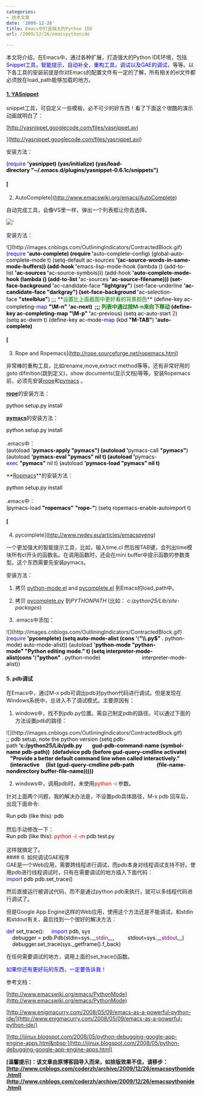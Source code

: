 ```yaml
---
categories:
- 技术文章
date: '2009-12-26'
title: Emacs中打造强大的Python IDE
url: /2009/12/26/emacspythonide

---
```



本文将介绍，在Emacs中，通过各种扩展，打造强大的Python IDE环境，包括<span style="color: #0000ff;">Snippet工具，智能提示，自动补全，重构工具，调试以及GAE的调试</span>，等等。以下各工具的安装前提是你对Emacs的配置文件有一定的了解，所有相关的el文件都必须放在load_path能够加载的地方。

#### <span>[1. YASnippet](http://code.google.com/p/yasnippet/) </span>

snippet工具，可自定义一些模板，必不可少的好东西！看了下面这个很酷的演示动画就明白了：
  
[http://yasnippet.googlecode.com/files/yasnippet.avi

](http://yasnippet.googlecode.com/files/yasnippet.avi)

安装方法：

<div class="cnblogs_code"><div><span style="color: #000000;">(</span><span style="color: #0000ff;">require</span><span style="color: #000000;">&nbsp;</span><span style="color: #000000; font-weight: bold;">'</span><span style="color: #000000; font-weight: bold;">yasnippet)
(yas/initialize)
(yas/load-directory&nbsp;"~/.emacs.d/plugins/yasnippet-0.6.1c/snippets")</span></div></div>

#### [
2. AutoComplete](http://www.emacswiki.org/emacs/AutoComplete)

自动完成工具，会像VS里一样，弹出一个列表框让你去选择。

![](http://www.emacswiki.org/pics/static/AutoCompleteScreenshot.png)'

安装方法：
<div class="cnblogs_code" onclick="cnblogs_code_show('af09c201-90fc-4bbd-95f8-878f5b7405e9')">![](http://images.cnblogs.com/OutliningIndicators/ContractedBlock.gif)<div id="cnblogs_code_open_af09c201-90fc-4bbd-95f8-878f5b7405e9"><div><span style="color: #000000;">(</span><span style="color: #0000ff;">require</span><span style="color: #000000;">&nbsp;</span><span style="color: #000000; font-weight: bold;">'</span><span style="color: #000000; font-weight: bold;">auto-complete)
(require&nbsp;</span><span style="color: #000000; font-weight: bold;">'</span><span style="color: #000000;">auto</span><span style="color: #000000;">-</span><span style="color: #000000;">complete</span><span style="color: #000000;">-</span><span style="color: #000000;">config)
(global</span><span style="color: #000000;">-</span><span style="color: #000000;">auto</span><span style="color: #000000;">-</span><span style="color: #000000;">complete</span><span style="color: #000000;">-</span><span style="color: #000000;">mode&nbsp;t)
(setq</span><span style="color: #000000;">-</span><span style="color: #000000;">default&nbsp;ac</span><span style="color: #000000;">-</span><span style="color: #000000;">sources&nbsp;</span><span style="color: #000000; font-weight: bold;">'</span><span style="color: #000000; font-weight: bold;">(ac-source-words-in-same-mode-buffers))
(add-hook&nbsp;</span><span style="color: #000000; font-weight: bold;">'</span><span style="color: #000000;">emacs</span><span style="color: #000000;">-</span><span style="color: #000000;">lisp</span><span style="color: #000000;">-</span><span style="color: #000000;">mode</span><span style="color: #000000;">-</span><span style="color: #000000;">hook&nbsp;(lambda&nbsp;()&nbsp;(add</span><span style="color: #000000;">-</span><span style="color: #000000;">to</span><span style="color: #000000;">-</span><span style="color: #000000;">list&nbsp;</span><span style="color: #000000; font-weight: bold;">'</span><span style="color: #000000; font-weight: bold;">ac-sources&nbsp;</span><span style="color: #000000; font-weight: bold;">'</span><span style="color: #000000;">ac</span><span style="color: #000000;">-</span><span style="color: #000000;">source</span><span style="color: #000000;">-</span><span style="color: #000000;">symbols)))
(add</span><span style="color: #000000;">-</span><span style="color: #000000;">hook&nbsp;</span><span style="color: #000000; font-weight: bold;">'</span><span style="color: #000000; font-weight: bold;">auto-complete-mode-hook&nbsp;(lambda&nbsp;()&nbsp;(add-to-list&nbsp;</span><span style="color: #000000; font-weight: bold;">'</span><span style="color: #000000;">ac</span><span style="color: #000000;">-</span><span style="color: #000000;">sources&nbsp;</span><span style="color: #000000; font-weight: bold;">'</span><span style="color: #000000; font-weight: bold;">ac-source-filename)))
(set-face-background&nbsp;</span><span style="color: #000000; font-weight: bold;">'</span><span style="color: #000000;">ac</span><span style="color: #000000;">-</span><span style="color: #000000;">candidate</span><span style="color: #000000;">-</span><span style="color: #000000;">face&nbsp;</span><span style="color: #000000; font-weight: bold;">"</span><span style="color: #000000; font-weight: bold;">lightgray</span><span style="color: #000000; font-weight: bold;">"</span><span style="color: #000000;">)
(set</span><span style="color: #000000;">-</span><span style="color: #000000;">face</span><span style="color: #000000;">-</span><span style="color: #000000;">underline&nbsp;</span><span style="color: #000000; font-weight: bold;">'</span><span style="color: #000000; font-weight: bold;">ac-candidate-face&nbsp;"darkgray")
(set-face-background&nbsp;</span><span style="color: #000000; font-weight: bold;">'</span><span style="color: #000000;">ac</span><span style="color: #000000;">-</span><span style="color: #000000;">selection</span><span style="color: #000000;">-</span><span style="color: #000000;">face&nbsp;</span><span style="color: #000000; font-weight: bold;">"</span><span style="color: #000000; font-weight: bold;">steelblue</span><span style="color: #000000; font-weight: bold;">"</span><span style="color: #000000;">) ;;; </span>**<span style="color: #008000;">设置比上面截图中更好看的背景颜色</span>**<span style="color: #000000;">
(define</span><span style="color: #000000;">-</span><span style="color: #000000;">key&nbsp;ac</span><span style="color: #000000;">-</span><span style="color: #000000;">completing</span><span style="color: #000000;">-</span><span style="color: #0000ff;">map</span><span style="color: #000000;">&nbsp;</span><span style="color: #000000; font-weight: bold;">"</span><span style="color: #000000; font-weight: bold;">\M-n</span><span style="color: #000000; font-weight: bold;">"</span><span style="color: #000000;">&nbsp;</span><span style="color: #000000; font-weight: bold;">'</span><span style="color: #000000; font-weight: bold;">ac-next)&nbsp;&nbsp;;;;&nbsp;</span><span style="color: #008000; font-weight: bold;">列表中通过按M-n来向下移动</span><span style="color: #000000; font-weight: bold;">
(define-key&nbsp;ac-completing-map&nbsp;"\M-p"&nbsp;</span><span style="color: #000000; font-weight: bold;">'</span><span style="color: #000000;">ac</span><span style="color: #000000;">-</span><span style="color: #000000;">previous)
(setq&nbsp;ac</span><span style="color: #000000;">-</span><span style="color: #000000;">auto</span><span style="color: #000000;">-</span><span style="color: #000000;">start&nbsp;</span><span style="color: #800000;">2</span><span style="color: #000000;">)
(setq&nbsp;ac</span><span style="color: #000000;">-</span><span style="color: #000000;">dwim&nbsp;t)
(define</span><span style="color: #000000;">-</span><span style="color: #000000;">key&nbsp;ac</span><span style="color: #000000;">-</span><span style="color: #000000;">mode</span><span style="color: #000000;">-</span><span style="color: #0000ff;">map</span><span style="color: #000000;">&nbsp;(kbd&nbsp;</span><span style="color: #000000; font-weight: bold;">"</span><span style="color: #000000; font-weight: bold;">M-TAB</span><span style="color: #000000; font-weight: bold;">"</span><span style="color: #000000;">)&nbsp;</span><span style="color: #000000; font-weight: bold;">'</span><span style="color: #000000; font-weight: bold;">auto-complete)</span></div></div></div>

#### <span>[
3. Rope and Ropemacs](http://rope.sourceforge.net/ropemacs.html)     </span>

非常棒的重构工具，比如rename,move,extract method等等。还有非常好用的goto difinition(跳到定义)，show documents(显示文档)等等。安装Ropemacs前，必须先安装[rope](http://rope.sf.net/)和[pymacs](http://pymacs.progiciels-bpi.ca/pymacs.html) 。
  
[**rope**](http://rope.sf.net/)的安装方法：
<div class="cnblogs_code"><div><span style="color: #000000;">python&nbsp;setup.py install</span></div></div>
  
[**pymacs**](http://pymacs.progiciels-bpi.ca/pymacs.html)的安装方法：
<br />
<div class="cnblogs_code"><div><span style="color: #000000;">python&nbsp;setup.py&nbsp;install</span></div></div>
<br />
.emacs中：
<div class="cnblogs_code"><div><span style="color: #000000;">(autoload&nbsp;</span><span style="color: #000000; font-weight: bold;">'</span><span style="color: #000000; font-weight: bold;">pymacs-apply&nbsp;"pymacs")
(autoload&nbsp;</span><span style="color: #000000; font-weight: bold;">'</span><span style="color: #000000;">pymacs</span><span style="color: #000000;">-</span><span style="color: #000000;">call&nbsp;</span><span style="color: #000000; font-weight: bold;">"</span><span style="color: #000000; font-weight: bold;">pymacs</span><span style="color: #000000; font-weight: bold;">"</span><span style="color: #000000;">)
(autoload&nbsp;</span><span style="color: #000000; font-weight: bold;">'</span><span style="color: #000000; font-weight: bold;">pymacs-eval&nbsp;"pymacs"&nbsp;nil&nbsp;t)
(autoload&nbsp;</span><span style="color: #000000; font-weight: bold;">'</span><span style="color: #000000;">pymacs</span><span style="color: #000000;">-</span><span style="color: #0000ff;">exec</span><span style="color: #000000;">&nbsp;</span><span style="color: #000000; font-weight: bold;">"</span><span style="color: #000000; font-weight: bold;">pymacs</span><span style="color: #000000; font-weight: bold;">"</span><span style="color: #000000;">&nbsp;nil&nbsp;t)
(autoload&nbsp;</span><span style="color: #000000; font-weight: bold;">'</span><span style="color: #000000; font-weight: bold;">pymacs-load&nbsp;"pymacs"&nbsp;nil&nbsp;t)</span></div></div>

**[Ropmacs](http://rope.sourceforge.net/ropemacs.html)**的安装方法：

<div class="cnblogs_code"><div><span style="color: #000000;">python&nbsp;setup.py&nbsp;install</span></div></div>
<br />
.emacs中：
<br />
<div class="cnblogs_code"><div><span style="color: #000000;">(pymacs</span><span style="color: #000000;">-</span><span style="color: #000000;">load&nbsp;</span><span style="color: #000000; font-weight: bold;">"</span><span style="color: #000000; font-weight: bold;">ropemacs</span><span style="color: #000000; font-weight: bold;">"</span><span style="color: #000000;">&nbsp;</span><span style="color: #000000; font-weight: bold;">"</span><span style="color: #000000; font-weight: bold;">rope-</span><span style="color: #000000; font-weight: bold;">"</span><span style="color: #000000;">)
(setq&nbsp;ropemacs</span><span style="color: #000000;">-</span><span style="color: #000000;">enable</span><span style="color: #000000;">-</span><span style="color: #000000;">autoimport&nbsp;t)</span></div></div>

#### [
4. pycomplete](http://www.rwdev.eu/articles/emacspyeng)

一个更加强大的智能提示工具，比如，输入time.cl 然后按TAB键，会列出time模块所有cl开头的函数名。在调用函数时，还会在mini buffer中提示函数的参数类型。这个东西需要先安装pymacs。

安装方法：

1. 拷贝 [python-mode.el](http://www.rwdev.eu/python/pycomplete/python-mode.el) and [pycomplete.el](http://www.rwdev.eu/python/pycomplete/pycomplete.el) 到Emacs的load_path中。

2. 拷贝  [pycomplete.py](http://www.rwdev.eu/python/pycomplete/pycomplete.py) 到<cite>PYTHONPATH</cite> (比如： c:/<cite>python25/Lib/site-packages</cite>)

3. .emacs中添加：

<div class="cnblogs_code" onclick="cnblogs_code_show('b63ff589-0b0f-4325-8fd6-8790b097202d')">![](http://images.cnblogs.com/OutliningIndicators/ContractedBlock.gif)<div id="cnblogs_code_open_b63ff589-0b0f-4325-8fd6-8790b097202d"><div><span style="color: #000000;">(</span><span style="color: #0000ff;">require</span><span style="color: #000000;">&nbsp;</span><span style="color: #000000; font-weight: bold;">'</span><span style="color: #000000; font-weight: bold;">pycomplete)
(setq&nbsp;auto-mode-alist&nbsp;(cons&nbsp;</span><span style="color: #000000; font-weight: bold;">'</span><span style="color: #000000;">(</span><span style="color: #000000; font-weight: bold;">"</span><span style="color: #000000; font-weight: bold;">\\.py$</span><span style="color: #000000; font-weight: bold;">"</span><span style="color: #000000;">&nbsp;</span><span style="color: #000000;">.</span><span style="color: #000000;">&nbsp;python</span><span style="color: #000000;">-</span><span style="color: #000000;">mode)&nbsp;auto</span><span style="color: #000000;">-</span><span style="color: #000000;">mode</span><span style="color: #000000;">-</span><span style="color: #000000;">alist))
(autoload&nbsp;</span><span style="color: #000000; font-weight: bold;">'</span><span style="color: #000000; font-weight: bold;">python-mode&nbsp;"python-mode"&nbsp;"Python&nbsp;editing&nbsp;mode."&nbsp;t)
(setq&nbsp;interpreter-mode-alist(cons&nbsp;</span><span style="color: #000000; font-weight: bold;">'</span><span style="color: #000000;">(</span><span style="color: #000000; font-weight: bold;">"</span><span style="color: #000000; font-weight: bold;">python</span><span style="color: #000000; font-weight: bold;">"</span><span style="color: #000000;">&nbsp;</span><span style="color: #000000;">.</span><span style="color: #000000;">&nbsp;python</span><span style="color: #000000;">-</span><span style="color: #000000;">mode)
&nbsp;&nbsp;&nbsp;&nbsp;&nbsp;&nbsp;&nbsp;&nbsp;&nbsp;&nbsp;&nbsp;&nbsp;&nbsp;&nbsp;&nbsp;&nbsp;&nbsp;&nbsp;&nbsp;&nbsp;&nbsp;&nbsp;&nbsp;&nbsp;&nbsp;&nbsp;&nbsp;interpreter</span><span style="color: #000000;">-</span><span style="color: #000000;">mode</span><span style="color: #000000;">-</span><span style="color: #000000;">alist))</span></div></div></div>

#### 5. pdb调试

在Emacs中，通过M-x pdb可调出pdb对python代码进行调试。但是发现在Windows系统中，总进入不了调试模式。主要原因有：

1. windows中，找不到pdb.py位置。需自己制定pdb的路径。可以通过下面的方法设置pdb的路径：
<div class="cnblogs_code" onclick="cnblogs_code_show('5223831d-7326-4397-84e7-3797b11b65ec')">![](http://images.cnblogs.com/OutliningIndicators/ContractedBlock.gif)<div id="cnblogs_code_open_5223831d-7326-4397-84e7-3797b11b65ec"><div><span style="color: #000000;">;;&nbsp;pdb&nbsp;setup</span><span style="color: #000000;">,</span><span style="color: #000000;">&nbsp;note&nbsp;the&nbsp;python&nbsp;version
(setq&nbsp;pdb</span><span style="color: #000000;">-</span><span style="color: #000000;">path&nbsp;</span><span style="color: #000000; font-weight: bold;">'</span><span style="color: #000000; font-weight: bold;">c:/python25/Lib/pdb.py
&nbsp;&nbsp;&nbsp;&nbsp;&nbsp;&nbsp;&nbsp;gud-pdb-command-name&nbsp;(symbol-name&nbsp;pdb-path))
&nbsp;(defadvice&nbsp;pdb&nbsp;(before&nbsp;gud-query-cmdline&nbsp;activate)
&nbsp;&nbsp;&nbsp;"Provide&nbsp;a&nbsp;better&nbsp;default&nbsp;command&nbsp;line&nbsp;when&nbsp;called&nbsp;interactively."
&nbsp;&nbsp;&nbsp;(interactive
&nbsp;&nbsp;&nbsp;&nbsp;(list&nbsp;(gud-query-cmdline&nbsp;pdb-path
&nbsp;&nbsp;&nbsp;&nbsp;&nbsp;&nbsp;&nbsp;&nbsp;&nbsp;&nbsp;&nbsp;&nbsp;&nbsp;&nbsp;&nbsp;&nbsp;&nbsp;(file-name-nondirectory&nbsp;buffer-file-name)))))</span></div></div></div>

2. windows中，调用pdb时，未使用<span style="color: red;">python -i</span> 参数。 

针对上面两个问题，我的解决办法是，不设置pdb具体路径，M-x pdb 回车后，出现下面命令:
<div class="cnblogs_code"><div><span style="color: #000000;">Run&nbsp;pdb&nbsp;(like&nbsp;this):&nbsp;pdb&nbsp;</span></div></div>
<br />
然后手动修改一下：
<br />
<div class="cnblogs_code"><div><span style="color: #000000;">Run&nbsp;pdb&nbsp;(like&nbsp;this):&nbsp;</span><span style="color: red;">python&nbsp;</span><span style="color: red;">-</span><span style="color: red;">i&nbsp;</span><span style="color: red;">-</span><span style="color: red;">m</span><span style="color: #000000;">&nbsp;pdb&nbsp;test.py</span></div></div>
<br />
这样就搞定了。
<br />
#### 6. 如何调试GAE程序
<br />
GAE是一个Web应用，需要跨线程进行调试，而pdb本身对线程调试支持不好。使用pdb进行线程调试时，只有在需要调试的地方插入下面代码：
<div class="cnblogs_code"><div><span style="color: #0000ff;">import</span><span style="color: #000000;">&nbsp;pdb
pdb.set_trace()</span></div></div>

然后直接运行被调试代码，而不是通过python pdb来执行，就可以多线程代码进行调试了。

但是Google App Engine这样的Web应用，使用这个方法还是不能调试，和stdin和stdout有关，最后找到一个很好的解决方法：
<div class="cnblogs_code"><div><span style="color: #0000ff;">def</span><span style="color: #000000;">&nbsp;set_trace():
&nbsp;&nbsp;&nbsp;&nbsp;</span><span style="color: #0000ff;">import</span><span style="color: #000000;">&nbsp;pdb,&nbsp;sys
&nbsp;&nbsp;&nbsp;&nbsp;debugger&nbsp;</span><span style="color: #000000;">=</span><span style="color: #000000;">&nbsp;pdb.Pdb(stdin</span><span style="color: #000000;">=</span><span style="color: #000000;">sys.</span><span style="color: #800080;">__stdin__</span><span style="color: #000000;">,
&nbsp;&nbsp;&nbsp;&nbsp;&nbsp;&nbsp;&nbsp;&nbsp;stdout</span><span style="color: #000000;">=</span><span style="color: #000000;">sys.</span><span style="color: #800080;">__stdout__</span><span style="color: #000000;">)
&nbsp;&nbsp;&nbsp;&nbsp;debugger.set_trace(sys._getframe().f_back)</span></div></div>

在任何需要调试的地方，调用上面的set_trace()函数。

<span style="color: #0000ff;">如果你还有更好玩的东西，一定要告诉我！</span>

参考文档：
  
[http://www.emacswiki.org/emacs/PythonMode](http://www.emacswiki.org/emacs/PythonMode)
  
[http://www.enigmacurry.com/2008/05/09/emacs-as-a-powerful-python-ide/](http://www.enigmacurry.com/2008/05/09/emacs-as-a-powerful-python-ide/)&nbsp;
  
[http://jjinux.blogspot.com/2008/05/python-debugging-google-app-engine-apps.html&nbsp;](http://jjinux.blogspot.com/2008/05/python-debugging-google-app-engine-apps.html)

**[温馨提示]：该文章由原博客园导入而来，如排版效果不佳，请移步：[http://www.cnblogs.com/coderzh/archive/2009/12/26/emacspythonide.html](http://www.cnblogs.com/coderzh/archive/2009/12/26/emacspythonide.html)**